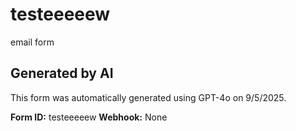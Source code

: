 # testeeeeew

email form

## Generated by AI

This form was automatically generated using GPT-4o on 9/5/2025.

**Form ID:** testeeeeew
**Webhook:** None
